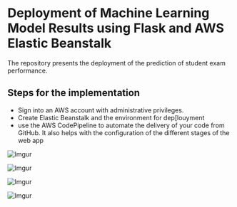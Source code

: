 # Deployment of Machine Learning Model Results using Flask and AWS Elastic Beanstalk
The repository presents the deployment of the prediction of student exam performance.

## Steps for the implementation 
- Sign into an AWS account with administrative privileges.
- Create Elastic Beanstalk and the environment for dep[louyment
- use the AWS CodePipeline to automate the delivery of your code from GitHub. It also helps with the configuration of the different stages of the web app



![Imgur](https://imgur.com/YwTLoXW.png)

![Imgur](https://imgur.com/5A18eJj.png)

![Imgur](https://imgur.com/0IFnjkU.png)


![Imgur](https://imgur.com/j1AgW7D.png)
